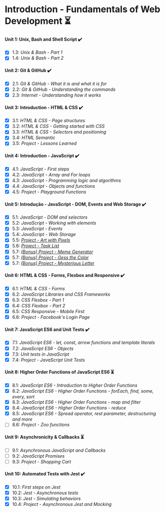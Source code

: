 # Introduction - Fundamentals of Web Development :hourglass_flowing_sand:

#### Unit 1: Unix, Bash and Shell Script :heavy_check_mark:

- [X] 1.3: _Unix & Bash - Part 1_
- [X] 1.4: _Unix & Bash - Part 2_

#### Unit 2: Git & GitHub :heavy_check_mark:

- [X] 2.1: _Git & GitHub - What it is and what it is for_
- [X] 2.2: _Git & GitHub - Understanding the commands_
- [X] 2.3: _Internet - Understanding how it works_

#### Unit 3: Introduction - HTML & CSS :heavy_check_mark:

- [X] 3.1: _HTML & CSS - Page structures_
- [X] 3.2: _HTML & CSS - Getting started with CSS_
- [X] 3.3: _HTML & CSS - Selectors and positioning_
- [X] 3.4: _HTML Semantic_
- [X] 3.5: _Project - Lessons Learned_

#### Unit 4: Introduction - JavaScript :heavy_check_mark:

- [X] 4.1: _JavaScript - First steps_
- [X] 4.2: _JavaScript - Array and For loops_
- [X] 4.3: _JavaScript - Programming logic and algorithms_
- [X] 4.4: _JavaScript - Objects and functions_
- [X] 4.5: _Project - Playground Functions_

#### Unit 5: Introdução - JavaScript - DOM, Events and Web Storage :heavy_check_mark:

- [X] 5.1: _JavaScript - DOM and selectors_
- [X] 5.2: _JavaScript - Working with elements_
- [X] 5.3: _JavaScript - Events_
- [X] 5.4: _JavaScript - Web Storage_
- [X] 5.5: [_Project - Art with Pixels_](https://samuelsilvamelo.github.io/projects/pixel-art/index.html)
- [X] 5.6: [_Project - Task List_](https://samuelsilvamelo.github.io/projects/todo-list/index.html)
- [X] 5.7: [_(Bonus) Project - Meme Generator_](https://samuelsilvamelo.github.io/projects/meme-generator/index.html)
- [X] 5.7: [_(Bonus) Project - Gess the Color_](https://samuelsilvamelo.github.io/projects/color-guess/index.html)
- [X] 5.7: [_(Bonus) Project - Mysterious Letter_](https://samuelsilvamelo.github.io/projects/mistery-letter/index.html)

#### Unit 6: HTML & CSS - Forms, Flexbox and Responsive :heavy_check_mark:

- [X] 6.1: _HTML & CSS - Forms_
- [X] 6.2: _JavaScript Libraries and CSS Frameworks_
- [X] 6.3: _CSS Flexbox - Part 1_
- [X] 6.4: _CSS Flexbox - Part 2_
- [X] 6.5: _CSS Responsive - Mobile First_
- [X] 6.6: _Project - Facebook's Login Page_

#### Unit 7: JavaScript ES6 and Unit Tests :heavy_check_mark:

- [X] 7.1: _JavaScript ES6 - let, const, arrow functions and template literals_
- [X] 7.2: _JavaScript ES6 - Objects_
- [X] 7.3: _Unit tests in JavaScript_
- [X] 7.4: _Project - JavaScript Unit Tests_

#### Unit 8: Higher Order Functions of JavaScript ES6 :hourglass_flowing_sand:

- [X] 8.1: _JavaScript ES6 - Introduction to Higher Order Functions_
- [X] 8.2: _JavaScript ES6 - Higher Order Functions - forEach, find, some, every, sort_
- [X] 8.3: _JavaScript ES6 - Higher Order Functions - map and filter_
- [X] 8.4: _JavaScript ES6 - Higher Order Functions - reduce_
- [X] 8.5: _JavaScript ES6 - Spread operator, rest parameter, destructuring and more_
- [ ] 8.6: _Project - Zoo functions_

#### Unit 9: Asynchronicity & Callbacks :hourglass_flowing_sand:

- [ ] 9.1: _Asynchronous JavaScript and Callbacks_
- [ ] 9.2: _JavaScript Promises_
- [ ] 9.3: _Project - Shopping Cart_

#### Unit 10: Automated Tests with Jest :heavy_check_mark:

- [x] 10.1: _First steps on Jest_
- [x] 10.2: _Jest - Asynchronous tests_
- [x] 10.3: _Jest - Simulating behaviors_
- [x] 10.4: _Project - Asynchronous Jest and Mocking_
